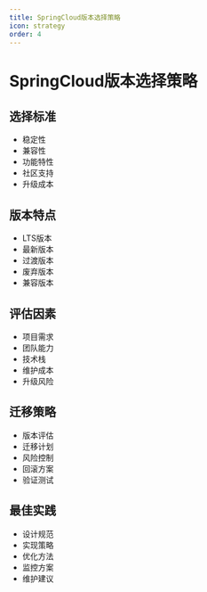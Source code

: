 ```yaml
---
title: SpringCloud版本选择策略
icon: strategy
order: 4
---
```


# SpringCloud版本选择策略

## 选择标准
- 稳定性
- 兼容性
- 功能特性
- 社区支持
- 升级成本

## 版本特点
- LTS版本
- 最新版本
- 过渡版本
- 废弃版本
- 兼容版本

## 评估因素
- 项目需求
- 团队能力
- 技术栈
- 维护成本
- 升级风险

## 迁移策略
- 版本评估
- 迁移计划
- 风险控制
- 回滚方案
- 验证测试

## 最佳实践
- 设计规范
- 实现策略
- 优化方法
- 监控方案
- 维护建议
